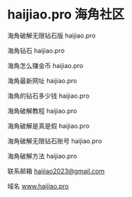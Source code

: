 # haijiao.pro 海角社区
海角破解无限钻石版 haijiao.pro

海角钻石 haijiao.pro

海角怎么赚金币 haijiao.pro

海角最新网址 haijiao.pro

海角的钻石多少钱 haijiao.pro

海角破解教程 haijiao.pro

海角破解是真是假 haijiao.pro

海角破解无限钻石账号 haijiao.pro

海角破解方法 haijiao.pro

联系邮箱 haijiao2023@gmail.com

域名  www.haijiao.pro
